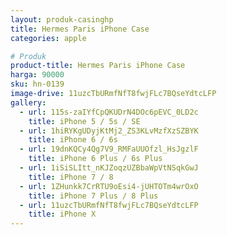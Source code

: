 ```yaml
---
layout: produk-casinghp
title: Hermes Paris iPhone Case
categories: apple

# Produk
product-title: Hermes Paris iPhone Case
harga: 90000
sku: hn-0139
image-drive: 11uzcTbURmfNfT8fwjFLc7BQseYdtcLFP
gallery:
  - url: 115s-zaIYfCpQKUDrN4DOc6pEVC_0LD2c
    title: iPhone 5 / 5s / SE
  - url: 1hiRYKgUDyjKtMj2_ZS3KLvMzfXzSZBYK
    title: iPhone 6 / 6s
  - url: 19dnKQCy4Qg7V9_RMFaUUOfzl_HsJgzlF
    title: iPhone 6 Plus / 6s Plus
  - url: 1iSiSLItt_nKJZoqzUZBbaWpVtNSqkGwJ
    title: iPhone 7 / 8
  - url: 1ZHunkk7CrRTU9oEsi4-jUHTOTm4wrOxO
    title: iPhone 7 Plus / 8 Plus
  - url: 11uzcTbURmfNfT8fwjFLc7BQseYdtcLFP
    title: iPhone X
---
```

